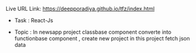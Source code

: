 Live URL Link: https://deepporadiya.github.io/tfz/index.html

- Task : React-Js 

- Topic : In newsapp project classbase component converte into functionbase component , create new project in this project fetch json data   